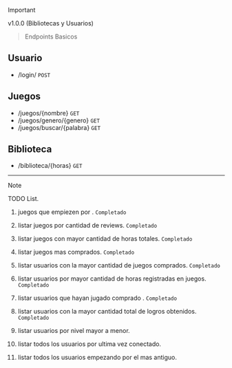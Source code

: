 > [!IMPORTANT]  
> v1.0.0 (Bibliotecas y Usuarios)

> Endpoints Basicos

Usuario
-------
- /login/ `POST`

Juegos
------
- /juegos/{nombre} `GET`
- /juegos/genero/{genero} `GET`
- /juegos/buscar/{palabra} `GET`

Biblioteca
----------
- /biblioteca/{horas} `GET`

----------

> [!NOTE]  
> TODO List.

1. juegos que empiezen por <PALABRA>. `Completado`

2. listar juegos por cantidad de reviews. `Completado`

3. listar juegos con mayor cantidad de horas totales. `Completado`

4. listar juegos mas comprados. `Completado`

5. listar usuarios con la mayor cantidad de juegos comprados. `Completado`

6. listar usuarios por mayor cantidad de horas registradas en juegos. `Completado`

7. listar usuarios que hayan jugado comprado <NOMBRE DEL JUEGO>. `Completado`

8. listar usuarios con la mayor cantidad total de logros obtenidos. `Completado`

9. listar usuarios por nivel mayor a menor.

10. listar todos los usuarios por ultima vez conectado.

11. listar todos los usuarios empezando por el mas antiguo.
